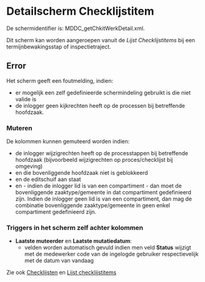 # Detailscherm Checklijstitem

De schermidentifier is: MDDC_getChkitWerkDetail.xml.

Dit scherm kan worden aangeroepen vanuit de _Lijst Checklijstitems_ bij een termijnbewakingsstap of inspectietraject.

## Error

Het scherm geeft een foutmelding, indien:

- er mogelijk een zelf gedefinieerde schermindeling gebruikt is die niet valide is
- de inlogger geen kijkrechten heeft op de processen bij betreffende hoofdzaak.

### Muteren

De kolommen kunnen gemuteerd worden indien:

- de inlogger wijzigrechten heeft op de processtappen bij betreffende hoofdzaak (bijvoorbeeld wijzigrechten op proces/checklijst bij omgeving)
- en die bovenliggende hoofdzaak niet is geblokkeerd
- en de editschuif aan staat
- en - indien de inlogger lid is van een compartiment - dan moet de bovenliggende zaaktype/gemeente in dat compartiment gedefinieerd zijn. Indien de inlogger geen lid is van een compartiment, dan mag de combinatie bovenliggende zaaktype/gemeente in geen enkel compartiment gedefinieerd zijn.

### Triggers in het scherm zelf achter kolommen

- **Laatste muteerder** en **Laatste mutatiedatum**:
  - velden worden automatisch gevuld indien men veld **Status** wijzigt met de medewerker code van de ingelogde gebruiker respectievelijk met de datum van vandaag

Zie ook [Checklijsten](checklijsten/README.md) en [Lijst checklijstitems](checklijsten/lijst_checklistitems.md)
